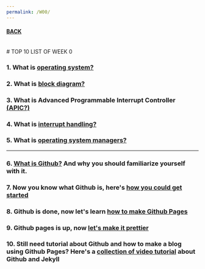 ```yaml
---
permalink: /W00/
---
```


#### [BACK](../)
<br>
# TOP 10 LIST OF WEEK 0

### 1. What is [operating system?](https://edu.gcfglobal.org/en/computerbasics/understanding-operating-systems/1/)
### 2. What is [block diagram?](https://www.smartdraw.com/block-diagram/)
### 3. What is Advanced Programmable Interrupt Controller [(APIC?)](https://www.computerhope.com/jargon/a/apic.htm)
### 4. What is [interrupt handling?](http://www.it.uu.se/education/course/homepage/os/vt18/module-1/exception-and-interrupt-handling/)
### 5. What is [operating system managers?](http://www.technologyuk.net/computing/computer-software/operating-systems/os-management-functions.shtml)

<hr>

### 6. [What is Github?](https://www.thebalancecareers.com/what-is-github-and-why-should-i-use-it-2071946) And why you should familiarize yourself with it.
### 7. Now you know what Github is, here's [how you could get started](https://github.com/petanikode/belajar-git)
### 8. Github is done, now let's learn [how to make Github Pages](https://www.thinkful.com/learn/a-guide-to-using-github-pages/)
### 9. Github pages is up, now [let's make it prettier](https://github.blog/2017-11-29-use-any-theme-with-github-pages/)
### 10. Still need tutorial about Github and how to make a blog using Github Pages? Here's a [collection of video tutorial](https://www.youtube.com/playlist?list=PLWzwUIYZpnJuT0sH4BN56P5oWTdHJiTNq) about Github and Jekyll
